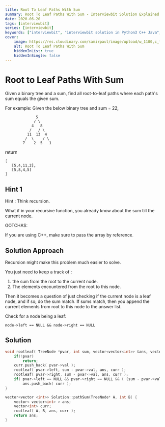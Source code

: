 ```yaml
---
title: Root To Leaf Paths With Sum
summary: Root To Leaf Paths With Sum - Interviewbit Solution Explained
date: 2020-06-20
tags: [interviewbit]
series: [interviewbit]
keywords: ["interviewbit", "interviewbit solution in Python3 C++ Java", "Root To Leaf Paths With Sum Solution Explained"]
cover:
    image: https://res.cloudinary.com/samirpaul/image/upload/w_1100,c_fit,co_rgb:FFFFFF,l_text:Arial_75_bold:Root To Leaf Paths With Sum - Solution Explained/problem-solving.webp
    alt: Root To Leaf Paths With Sum
    hiddenInList: true
    hiddenInSingle: false
---
```


# Root to Leaf Paths With Sum

Given a binary tree and a sum, find all root-to-leaf paths where each path's sum equals the given sum.

For example:
Given the below binary tree and sum = 22,
```
              5
             / \
            4   8
           /   / \
          11  13  4
         /  \    / \
        7    2  5   1
```
return
```
[
   [5,4,11,2],
   [5,8,4,5]
]
```
## Hint 1

Hint : Think recursion.

What if in your recursive function, you already know about the sum till the current node.

GOTCHAS:

If you are using C++, make sure to pass the array by reference.

## Solution Approach

Recursion might make this problem much easier to solve.

You just need to keep a track of : 
1) the sum from the root to the current node. 
2) The elements encountered from the root to this node.

Then it becomes a question of just checking if the current node is a leaf node, and if so, do the sum match.
If sums match, then you append the current elements from root to this node to the answer list.

Check for a node being a leaf:

```
node->left == NULL && node->right == NULL
```

## Solution

```cpp
void rootleaf( TreeNode *pvar, int sum, vector<vector<int>> &ans, vector<int> curr ) {
    if(!pvar)
        return;
    curr.push_back( pvar->val );
    rootleaf( pvar->left, sum - pvar->val, ans, curr );
    rootleaf( pvar->right, sum - pvar->val, ans, curr );
    if( pvar->left == NULL && pvar->right == NULL && ( (sum - pvar->val ) == 0 ) )
        ans.push_back( curr );
}

vector<vector <int>> Solution::pathSum(TreeNode* A, int B) {
    vector< vector<int> > ans;
    vector<int> curr;
    rootleaf( A, B, ans, curr );
    return ans;
}
```
